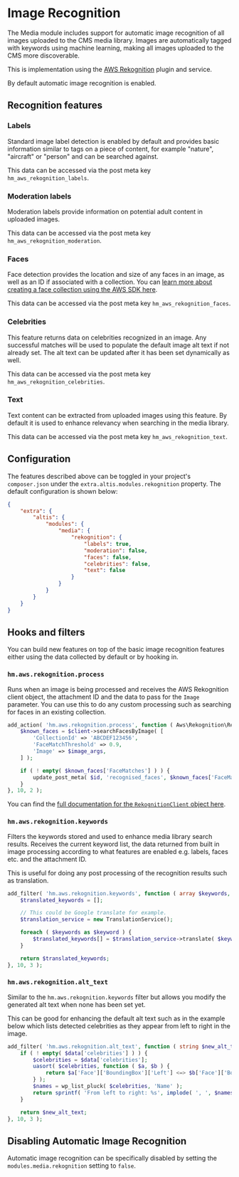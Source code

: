 # Image Recognition

The Media module includes support for automatic image recognition of all images uploaded to the CMS media library. Images are
automatically tagged with keywords using machine learning, making all images uploaded to the CMS more discoverable.

This is implementation using the [AWS Rekognition](https://github.com/humanmade/aws-rekognition) plugin and service.

By default automatic image recognition is enabled.

## Recognition features

### Labels

Standard image label detection is enabled by default and provides basic information similar to tags on a piece of content, for
example "nature", "aircraft" or "person" and can be searched against.

This data can be accessed via the post meta key `hm_aws_rekognition_labels`.

### Moderation labels

Moderation labels provide information on potential adult content in uploaded images.

This data can be accessed via the post meta key `hm_aws_rekognition_moderation`.

### Faces

Face detection provides the location and size of any faces in an image, as well as an ID if associated with a collection. You
can [learn more about creating a face collection using the AWS SDK here](https://docs.aws.amazon.com/rekognition/latest/dg/collections.html).

This data can be accessed via the post meta key `hm_aws_rekognition_faces`.

### Celebrities

This feature returns data on celebrities recognized in an image. Any successful matches will be used to populate the default image
alt text if not already set. The alt text can be updated after it has been set dynamically as well.

This data can be accessed via the post meta key `hm_aws_rekognition_celebrities`.

### Text

Text content can be extracted from uploaded images using this feature. By default it is used to enhance relevancy when searching in
the media library.

This data can be accessed via the post meta key `hm_aws_rekognition_text`.

## Configuration

The features described above can be toggled in your project's `composer.json` under the `extra.altis.modules.rekognition` property.
The default configuration is shown below:

```json
{
    "extra": {
        "altis": {
            "modules": {
                "media": {
                    "rekognition": {
                        "labels": true,
                        "moderation": false,
                        "faces": false,
                        "celebrities": false,
                        "text": false
                    }
                }
            }
        }
    }
}
```

## Hooks and filters

You can build new features on top of the basic image recognition features either using the data collected by default or by hooking
in.

### `hm.aws.rekognition.process`

Runs when an image is being processed and receives the AWS Rekognition client object, the attachment ID and the data to pass for
the `Image` parameter. You can use this to do any custom processing such as searching for faces in an existing collection.

```php
add_action( 'hm.aws.rekognition.process', function ( Aws\Rekognition\RekognitionClient $client, int $id, array $image_args ) {
    $known_faces = $client->searchFacesByImage( [
        'CollectionId' => 'ABCDEF123456',
        'FaceMatchThreshold' => 0.9,
        'Image' => $image_args,
    ] );

    if ( ! empty( $known_faces['FaceMatches'] ) ) {
        update_post_meta( $id, 'recognised_faces', $known_faces['FaceMatches'] );
    }
}, 10, 2 );
```

You can find
the [full documentation for the `RekognitionClient` object here](https://docs.aws.amazon.com/aws-sdk-php/v3/api/api-rekognition-2016-06-27.html).

### `hm.aws.rekognition.keywords`

Filters the keywords stored and used to enhance media library search results. Receives the current keyword list, the data returned
from built in image processing according to what features are enabled e.g. labels, faces etc. and the attachment ID.

This is useful for doing any post processing of the recognition results such as translation.

```php
add_filter( 'hm.aws.rekognition.keywords', function ( array $keywords, array $data, int $id ) {
    $translated_keywords = [];

    // This could be Google translate for example.
    $translation_service = new TranslationService();

    foreach ( $keywords as $keyword ) {
        $translated_keywords[] = $translation_service->translate( $keyword, 'fr' );
    }

    return $translated_keywords;
}, 10, 3 );
```

### `hm.aws.rekognition.alt_text`

Similar to the `hm.aws.rekognition.keywords` filter but allows you modify the generated alt text when none has been set yet.

This can be good for enhancing the default alt text such as in the example below which lists detected celebrities as they appear
from left to right in the image.

```php
add_filter( 'hm.aws.rekognition.alt_text', function ( string $new_alt_text, array $data, int $id ) {
    if ( ! empty( $data['celebrities'] ) ) {
        $celebrities = $data['celebrities'];
        uasort( $celebrities, function ( $a, $b ) {
            return $a['Face']['BoundingBox']['Left'] <=> $b['Face']['BoundingBox']['Left'];
        } );
        $names = wp_list_pluck( $celebrities, 'Name' );
        return sprintf( 'From left to right: %s', implode( ', ', $names ) );
    }

    return $new_alt_text;
}, 10, 3 );
```
## Disabling Automatic Image Recognition

Automatic image recognition can be specifically disabled by setting the `modules.media.rekognition`
setting to `false`.
